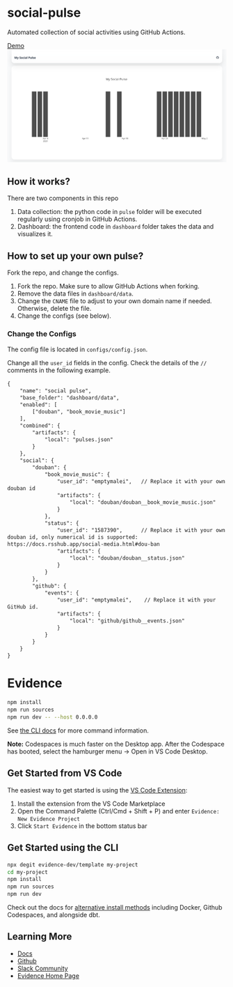 # social-pulse

Automated collection of social activities using GitHub Actions.

[Demo](https://pulse.leima.is/)
![](assets/demo.png)

## How it works?

There are two components in this repo

1. Data collection: the python code in `pulse` folder will be executed regularly using cronjob in GitHub Actions.
2. Dashboard: the frontend code in `dashboard` folder takes the data and visualizes it.

## How to set up your own pulse?

Fork the repo, and change the configs.

1. Fork the repo. Make sure to allow GitHub Actions when forking.
2. Remove the data files in `dashboard/data`.
3. Change the `CNAME` file to adjust to your own domain name if needed. Otherwise, delete the file.
3. Change the configs (see below).

### Change the Configs

The config file is located in `configs/config.json`.

Change all the `user_id` fields in the config. Check the details of the `//` comments in the following example.

```
{
    "name": "social pulse",
    "base_folder": "dashboard/data",
    "enabled": [
        ["douban", "book_movie_music"]
    ],
    "combined": {
        "artifacts": {
            "local": "pulses.json"
        }
    },
    "social": {
        "douban": {
            "book_movie_music": {
                "user_id": "emptymalei",   // Replace it with your own douban id
                "artifacts": {
                    "local": "douban/douban__book_movie_music.json"
                }
            },
            "status": {
                "user_id": "1587390",      // Replace it with your own douban id, only numerical id is supported: https://docs.rsshub.app/social-media.html#dou-ban
                "artifacts": {
                    "local": "douban/douban__status.json"
                }
            }
        },
        "github": {
            "events": {
                "user_id": "emptymalei",    // Replace it with your GitHub id.
                "artifacts": {
                    "local": "github/github__events.json"
                }
            }
        }
    }
}
```

# Evidence

```bash
npm install
npm run sources
npm run dev -- --host 0.0.0.0
```

See [the CLI docs](https://docs.evidence.dev/cli/) for more command information.

**Note:** Codespaces is much faster on the Desktop app. After the Codespace has booted, select the hamburger menu → Open in VS Code Desktop.

## Get Started from VS Code

The easiest way to get started is using the [VS Code Extension](https://marketplace.visualstudio.com/items?itemName=Evidence.evidence-vscode):



1. Install the extension from the VS Code Marketplace
2. Open the Command Palette (Ctrl/Cmd + Shift + P) and enter `Evidence: New Evidence Project`
3. Click `Start Evidence` in the bottom status bar

## Get Started using the CLI

```bash
npx degit evidence-dev/template my-project
cd my-project
npm install
npm run sources
npm run dev
```

Check out the docs for [alternative install methods](https://docs.evidence.dev/getting-started/install-evidence) including Docker, Github Codespaces, and alongside dbt.



## Learning More

- [Docs](https://docs.evidence.dev/)
- [Github](https://github.com/evidence-dev/evidence)
- [Slack Community](https://slack.evidence.dev/)
- [Evidence Home Page](https://www.evidence.dev)
